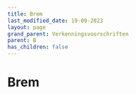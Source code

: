 ```yaml
---
title: Brem
last_modified_date: 19-09-2023
layout: page
grand_parent: Verkenningsvoorschriften
parent: B
has_children: false
---
```


Brem
====

